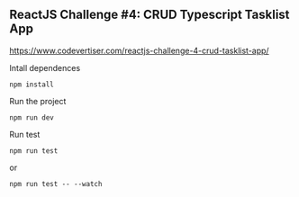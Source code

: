## ReactJS Challenge #4: CRUD Typescript Tasklist App
 https://www.codevertiser.com/reactjs-challenge-4-crud-tasklist-app/

Intall dependences

```
npm install
```

Run the project
```
npm run dev
```
 Run test
 ```
 npm run test
 ```
 or
 ```
 npm run test -- --watch
 ```